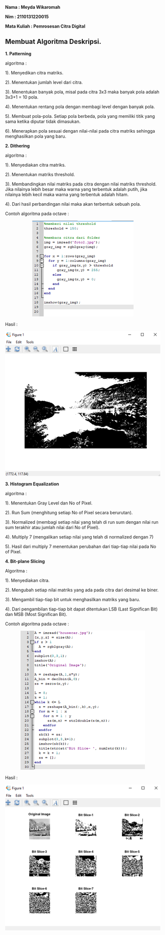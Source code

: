**Nama : Meyda Wikaromah**

**Nim : 2110131220015**

**Mata Kuliah : Pemrosesan Citra Digital**

## **Membuat Algoritma Deskripsi.**

**1. Patterning**

algoritma :

1). Menyedikan citra matriks.

2). Menentukan jumlah level dari citra.

3). Menentukan banyak pola, misal pada citra 3x3 maka banyak pola adalah 3x3+1 = 10 pola.

4). Menentukan rentang pola dengan membagi level dengan banyak pola.

5). Membuat pola-pola. Setiap pola berbeda, pola yang memiliki titik yang sama ketika diputar tidak dimasukan.

6). Menerapkan pola sesuai dengan nilai-nilai pada citra matriks sehingga menghasilkan pola yang baru.

**2. Dithering**

algoritma :

1). Menyediakan citra matriks.

2). Menentukan matriks threshold.

3). Membandingkan nilai matriks pada citra dengan nilai matriks threshold. Jika nilainya lebih besar maka warna yang terbentuk adalah putih, jika nilainya lebih kecil maka warna yang terbentuk adalah hitam.

4). Dari hasil perbandingan nilai maka akan terbentuk sebuah pola.

Contoh algoritma pada octave :

<p align = "center">
    <img src = "gambar/dither1.png">
</p>

Hasil :

<p align = "center">
    <img src = "gambar/dither2.png">
</p>


**3. Histogram Equalization**

algoritma :

1). Menentukan Gray Level dan No of Pixel.

2). Run Sum (menghitung setiap No of Pixel secara berurutan).

3). Normalized (membagi setiap nilai yang telah di run sum dengan nilai run sum terakhir atau jumlah nilai dari No of Pixel).

4). Multiply 7 (mengalikan setiap nilai yang telah di normalized dengan 7)

5). Hasil dari multiply 7 menentukan perubahan dari tiap-tiap nilai pada No of Pixel.

**4. Bit-plane Slicing**

Algoritma :

1). Menyediakan citra.

2). Mengubah setiap nilai matriks yang ada pada citra dari desimal ke biner.

3). Mengambil tiap-tiap bit untuk menghasilkan matriks yang baru.

4). Dari pengambilan tiap-tiap bit dapat ditentukan LSB (Last Significan Bit) dan MSB (Most Significan Bit).

Contoh algoritma pada octave :

<p align = "center">
    <img src = "gambar/bitplane1.png">
</p>

Hasil :

<p align = "center">
    <img src = "gambar/bitplane2.png">
</p>
